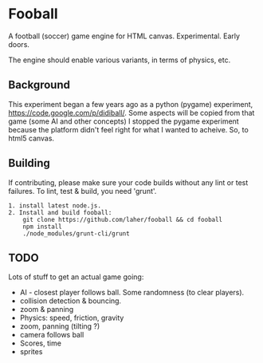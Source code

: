 Fooball
=======

A football (soccer) game engine for HTML canvas. Experimental. Early doors.

The engine should enable various variants, in terms of physics, etc.

Background
----------

This experiment began a few years ago as a python (pygame) experiment, https://code.google.com/p/didiball/. 
Some aspects will be copied from that game (some AI and other concepts)
I stopped the pygame experiment because the platform didn't feel right for what I wanted to acheive. 
So, to html5 canvas.

Building
--------

If contributing, please make sure your code builds without any lint or test failures.
To lint, test & build, you need 'grunt'.

	1. install latest node.js.
	2. Install and build fooball:
		git clone https://github.com/laher/fooball && cd fooball
		npm install
		./node_modules/grunt-cli/grunt

TODO
----
Lots of stuff to get an actual game going:
 * AI - closest player follows ball. Some randomness (to clear players).
 * collision detection & bouncing.
 * zoom & panning
 * Physics: speed, friction, gravity
 * zoom, panning (tilting ?)
 * camera follows ball
 * Scores, time
 * sprites
